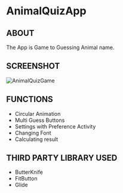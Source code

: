 # AnimalQuizApp

## ABOUT
The App is Game to Guessing Animal name.

## SCREENSHOT
![AnimalQuizGame](https://user-images.githubusercontent.com/44651301/105043296-5cdeee80-5a8b-11eb-8fa1-5cc1c277398d.gif)

## FUNCTIONS
* Circular Animation
* Multi Guess Buttons
* Settings with Preference Activity
* Changing Font
* Calculating result

## THIRD PARTY LIBRARY USED
* ButterKnife
* FitButton
* Glide
